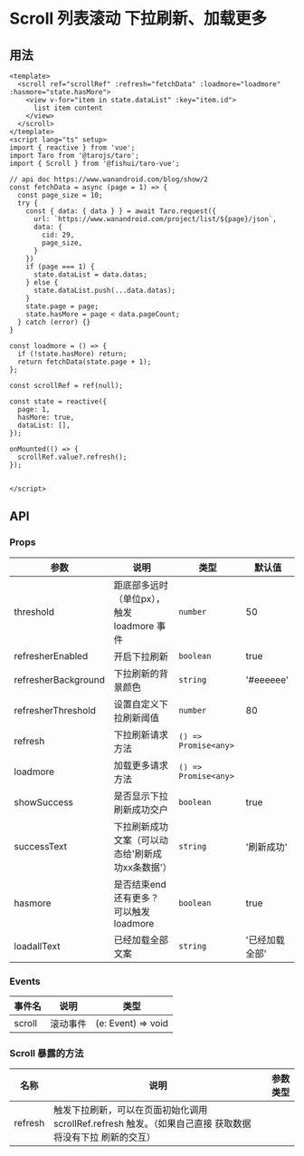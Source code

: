 # Scroll 列表滚动 下拉刷新、加载更多


## 用法

```vue
<template>
  <scroll ref="scrollRef" :refresh="fetchData" :loadmore="loadmore" :hasmore="state.hasMore">
    <view v-for="item in state.dataList" :key="item.id">
      list item content
    </view>
  </scroll>
</template>
<script lang="ts" setup>
import { reactive } from 'vue';
import Taro from '@tarojs/taro';
import { Scroll } from '@fishui/taro-vue';

// api doc https://www.wanandroid.com/blog/show/2
const fetchData = async (page = 1) => {
  const page_size = 10;
  try {
    const { data: { data } } = await Taro.request({
      url: `https://www.wanandroid.com/project/list/${page}/json`,
      data: {
        cid: 29,
        page_size,
      }
    })
    if (page === 1) {
      state.dataList = data.datas;
    } else {
      state.dataList.push(...data.datas);
    }
    state.page = page;
    state.hasMore = page < data.pageCount;
  } catch (error) {}
}

const loadmore = () => {
  if (!state.hasMore) return;
  return fetchData(state.page + 1);
};

const scrollRef = ref(null);

const state = reactive({
  page: 1,
  hasMore: true,
  dataList: [],
});

onMounted(() => {
  scrollRef.value?.refresh();
});


</script>
```


## API


### Props

| 参数                   | 说明                                                        | 类型           | 默认值      |
| ---------------------- | ----------------------------------------------------------- | -------------- | ----------- |
| threshold | 距底部多远时（单位px），触发 loadmore 事件  | `number`       |   50  |
| refresherEnabled  | 开启下拉刷新  | `boolean`        |   true   |
| refresherBackground | 下拉刷新的背景颜色 | `string`        | '#eeeeee' |
| refresherThreshold |  设置自定义下拉刷新阈值 |  `number`  |  80  |
| refresh | 下拉刷新请求方法 |  `() => Promise<any>`  |    |
| loadmore | 加载更多请求方法 |  `() => Promise<any>`  |      |
| showSuccess | 是否显示下拉刷新成功交户 |  `boolean`  |    true  |
| successText | 下拉刷新成功文案（可以动态给'刷新成功xx条数据'） |  `string`  |   '刷新成功'   |
| hasmore | 是否结束end 还有更多？ 可以触发 loadmore  |  `boolean`  |   true  |
| loadallText | 已经加载全部文案 |  `string`  |   '已经加载全部'   |



### Events

| 事件名           | 说明                   | 类型     |
| ---------------- | ---------------------- | ------------ |
| scroll            | 滚动事件  |  (e: Event) => void  |


### Scroll 暴露的方法

| 名称          | 说明                   | 参数类型     |
| ---------------- | ---------------------- | ------------ |
| refresh | 触发下拉刷新，可以在页面初始化调用 scrollRef.refresh 触发。（如果自己直接 获取数据 将没有下拉 刷新的交互） |  |

